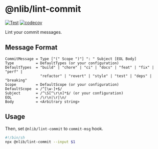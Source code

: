 # @nlib/lint-commit

[![Test](https://github.com/nlibjs/lint-commit/actions/workflows/test.yml/badge.svg)](https://github.com/nlibjs/lint-commit/actions/workflows/test.yml)
[![codecov](https://codecov.io/gh/nlibjs/lint-commit/branch/master/graph/badge.svg)](https://codecov.io/gh/nlibjs/lint-commit)

Lint your commit messages.

## Message Format

```
CommitMessage = Type ["(" Scope ")"] ": " Subject [EOL Body]
Type          = DefaultTypes (or your configuration)
DefaultTypes  = "build" | "chore" | "ci" | "docs" | "feat" | "fix" | "perf" |
                "refactor" | "revert" | "style" | "test" | "deps" | "breaking"
Scope         = DefaultScope (or your configuration)
DefaultScope  = /^[\w-]+$/
Subject       = /^\S[^\r\n]*$/ (or your configuration)
EOL           = /\r\n|\r|\n/
Body          = <Arbitrary string>
```

## Usage

Then, set `@nlib/lint-commit` to `commit-msg` hook.

```sh
#!/bin/sh
npx @nlib/lint-commit --input $1
```

[husky]: https://www.npmjs.com/package/husky
